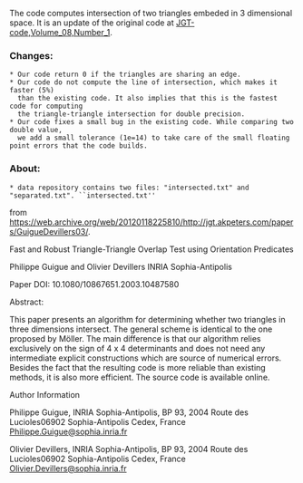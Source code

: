 The code computes intersection of two triangles embeded in 3 dimensional space. It is an update of the original code at [JGT-code,Volume_08,Number_1](https://github.com/erich666/jgt-code/tree/master/Volume_08/Number_1/Guigue2003).

### Changes:
	* Our code return 0 if the triangles are sharing an edge.
	* Our code do not compute the line of intersection, which makes it faster (5%) 
	  than the existing code. It also implies that this is the fastest code for computing 
	  the triangle-triangle intersection for double precision.
	* Our code fixes a small bug in the existing code. While comparing two double value, 
	  we add a small tolerance (1e=14) to take care of the small floating point errors that the code builds.

### About:
	* data repository contains two files: "intersected.txt" and "separated.txt". ``intersected.txt''

from https://web.archive.org/web/20120118225810/http://jgt.akpeters.com/papers/GuigueDevillers03/.


Fast and Robust Triangle-Triangle Overlap Test using Orientation Predicates

Philippe Guigue and Olivier Devillers
INRIA Sophia-Antipolis

Paper DOI: 10.1080/10867651.2003.10487580

Abstract:

This paper presents an algorithm for determining whether two triangles in three dimensions intersect. The general scheme is identical to the one proposed by Möller. The main difference is that our algorithm relies exclusively on the sign of 4 x 4 determinants and does not need any intermediate explicit constructions which are source of numerical errors. Besides the fact that the resulting code is more reliable than existing methods, it is also more efficient. The source code is available online.

Author Information

Philippe Guigue, INRIA Sophia-Antipolis, BP 93, 2004 Route des Lucioles06902 Sophia-Antipolis Cedex, France Philippe.Guigue@sophia.inria.fr

Olivier Devillers, INRIA Sophia-Antipolis, BP 93, 2004 Route des Lucioles06902 Sophia-Antipolis Cedex, France Olivier.Devillers@sophia.inria.fr
